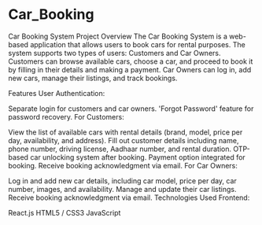 # Car_Booking
Car Booking System
Project Overview
The Car Booking System is a web-based application that allows users to book cars for rental purposes. The system supports two types of users: Customers and Car Owners. Customers can browse available cars, choose a car, and proceed to book it by filling in their details and making a payment. Car Owners can log in, add new cars, manage their listings, and track bookings.

Features
User Authentication:

Separate login for customers and car owners.
'Forgot Password' feature for password recovery.
For Customers:

View the list of available cars with rental details (brand, model, price per day, availability, and address).
Fill out customer details including name, phone number, driving license, Aadhaar number, and rental duration.
OTP-based car unlocking system after booking.
Payment option integrated for booking.
Receive booking acknowledgment via email.
For Car Owners:

Log in and add new car details, including car model, price per day, car number, images, and availability.
Manage and update their car listings.
Receive booking acknowledgment via email.
Technologies Used
Frontend:

React.js
HTML5 / CSS3
JavaScript
